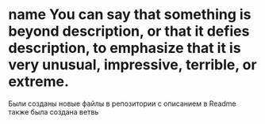 # name You can say that something is beyond description, or that it defies description, to emphasize that it is very unusual, impressive, terrible, or extreme.
Были созданы новые файлы в репозитории с описанием в Readme также была создана ветвь
